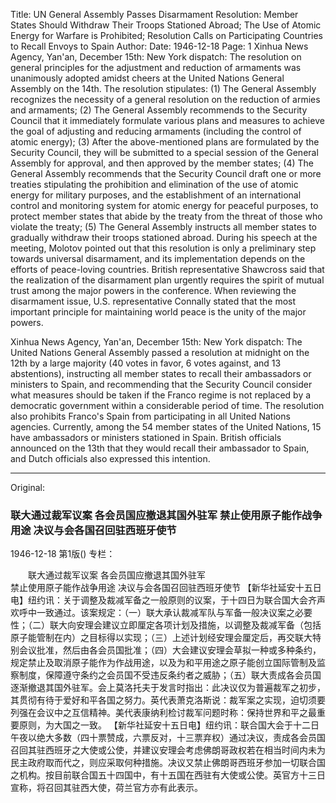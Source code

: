 Title: UN General Assembly Passes Disarmament Resolution: Member States Should Withdraw Their Troops Stationed Abroad; The Use of Atomic Energy for Warfare is Prohibited; Resolution Calls on Participating Countries to Recall Envoys to Spain
Author:
Date: 1946-12-18
Page: 1
Xinhua News Agency, Yan'an, December 15th: New York dispatch: The resolution on general principles for the adjustment and reduction of armaments was unanimously adopted amidst cheers at the United Nations General Assembly on the 14th. The resolution stipulates: (1) The General Assembly recognizes the necessity of a general resolution on the reduction of armies and armaments; (2) The General Assembly recommends to the Security Council that it immediately formulate various plans and measures to achieve the goal of adjusting and reducing armaments (including the control of atomic energy); (3) After the above-mentioned plans are formulated by the Security Council, they will be submitted to a special session of the General Assembly for approval, and then approved by the member states; (4) The General Assembly recommends that the Security Council draft one or more treaties stipulating the prohibition and elimination of the use of atomic energy for military purposes, and the establishment of an international control and monitoring system for atomic energy for peaceful purposes, to protect member states that abide by the treaty from the threat of those who violate the treaty; (5) The General Assembly instructs all member states to gradually withdraw their troops stationed abroad. During his speech at the meeting, Molotov pointed out that this resolution is only a preliminary step towards universal disarmament, and its implementation depends on the efforts of peace-loving countries. British representative Shawcross said that the realization of the disarmament plan urgently requires the spirit of mutual trust among the major powers in the conference. When reviewing the disarmament issue, U.S. representative Connally stated that the most important principle for maintaining world peace is the unity of the major powers.

Xinhua News Agency, Yan'an, December 15th: New York dispatch: The United Nations General Assembly passed a resolution at midnight on the 12th by a large majority (40 votes in favor, 6 votes against, and 13 abstentions), instructing all member states to recall their ambassadors or ministers to Spain, and recommending that the Security Council consider what measures should be taken if the Franco regime is not replaced by a democratic government within a considerable period of time. The resolution also prohibits Franco's Spain from participating in all United Nations agencies. Currently, among the 54 member states of the United Nations, 15 have ambassadors or ministers stationed in Spain. British officials announced on the 13th that they would recall their ambassador to Spain, and Dutch officials also expressed this intention.



<hr /> 

Original: 


### 联大通过裁军议案  各会员国应撤退其国外驻军  禁止使用原子能作战争用途  决议与会各国召回驻西班牙使节

1946-12-18
第1版()
专栏：

　　联大通过裁军议案
    各会员国应撤退其国外驻军     
    禁止使用原子能作战争用途
    决议与会各国召回驻西班牙使节
    【新华社延安十五日电】纽约讯：关于调整及裁减军备之一般原则的议案，于十四日为联合国大会齐声欢呼中一致通过。该案规定：（一）联大承认裁减军队与军备一般决议案之必要性；（二）联大向安理会建议立即厘定各项计划及措施，以调整及裁减军备（包括原子能管制在内）之目标得以实现；（三）上述计划经安理会厘定后，再交联大特别会议批准，然后由各会员国批准；（四）大会建议安理会草拟一种或多种条约，规定禁止及取消原子能作为作战用途，以及为和平用途之原子能创立国际管制及监察制度，保障遵守条约之会员国不受违反条约者之威胁；（五）联大责成各会员国逐渐撤退其国外驻军。会上莫洛托夫于发言时指出：此决议仅为普遍裁军之初步，其贯彻有待于爱好和平各国之努力。英代表萧克洛斯说：裁军案之实现，迫切须要列强在会议中之互信精神。美代表康纳利检讨裁军问题时称：保持世界和平之最重要原则，为大国之一致。
    【新华社延安十五日电】纽约讯：联合国大会于十二日午夜以绝大多数（四十票赞成，六票反对，十三票弃权）通过决议，责成各会员国召回其驻西班牙之大使或公使，并建议安理会考虑佛朗哥政权若在相当时间内未为民主政府取而代之，则应采取何种措施。决议又禁止佛朗哥西班牙参加一切联合国之机构。按目前联合国五十四国中，有十五国在西驻有大使或公使。英官方十三日宣称，将召回其驻西大使，荷兰官方亦有此表示。
